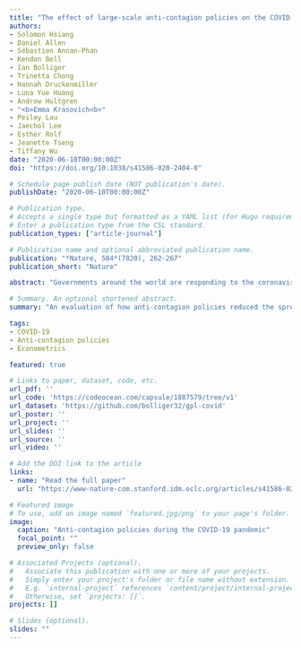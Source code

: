 ```yaml
---
title: "The effect of large-scale anti-contagion policies on the COVID-19 pandemic"
authors:
- Solomon Hsiang
- Daniel Allen
- Sébastien Annan-Phan
- Kendon Bell
- Ian Bolliger
- Trinetta Chong
- Hannah Druckenmiller
- Luna Yue Huang
- Andrew Hultgren
- "<b>Emma Krasovich<b>"
- Peiley Lau
- Jaechol Lee
- Esther Rolf
- Jeanette Tseng
- Tiffany Wu
date: "2020-06-10T00:00:00Z"
doi: "https://doi.org/10.1038/s41586-020-2404-8"

# Schedule page publish date (NOT publication's date).
publishDate: "2020-06-10T00:00:00Z"

# Publication type.
# Accepts a single type but formatted as a YAML list (for Hugo requirements).
# Enter a publication type from the CSL standard.
publication_types: ["article-journal"]

# Publication name and optional abbreviated publication name.
publication: "*Nature, 584*(7820), 262-267"
publication_short: "Nature"

abstract: "Governments around the world are responding to the coronavirus disease 2019 (COVID-19) pandemic, caused by severe acute respiratory syndrome coronavirus 2 (SARS-CoV-2), with unprecedented policies designed to slow the growth rate of infections. Many policies, such as closing schools and restricting populations to their homes, impose large and visible costs on society; however, their benefits cannot be directly observed and are currently understood only through process-based simulations. Here we compile data on 1,700 local, regional and national non-pharmaceutical interventions that were deployed in the ongoing pandemic across localities in China, South Korea, Italy, Iran, France and the United States. We then apply reduced-form econometric methods, commonly used to measure the effect of policies on economic growth, to empirically evaluate the effect that these anti-contagion policies have had on the growth rate of infections. In the absence of policy actions, we estimate that early infections of COVID-19 exhibit exponential growth rates of approximately 38% per day. We find that anti-contagion policies have significantly and substantially slowed this growth. Some policies have different effects on different populations, but we obtain consistent evidence that the policy packages that were deployed to reduce the rate of transmission achieved large, beneficial and measurable health outcomes. We estimate that across these 6 countries, interventions prevented or delayed on the order of 61 million confirmed cases, corresponding to averting approximately 495 million total infections. These findings may help to inform decisions regarding whether or when these policies should be deployed, intensified or lifted, and they can support policy-making in the more than 180 other countries in which COVID-19 has been reported."

# Summary. An optional shortened abstract.
summary: "An evaluation of how anti-contagion policies reduced the spread of COVID-19 across multiple countries."

tags:
- COVID-19
- Anti-contagion policies
- Econometrics

featured: true

# Links to paper, dataset, code, etc.
url_pdf: ''
url_code: 'https://codeocean.com/capsule/1887579/tree/v1'
url_dataset: 'https://github.com/bolliger32/gpl-covid'
url_poster: ''
url_project: ''
url_slides: ''
url_source: ''
url_video: ''

# Add the DOI link to the article
links:
- name: "Read the full paper"
  url: "https://www-nature-com.stanford.idm.oclc.org/articles/s41586-020-2404-8"

# Featured image
# To use, add an image named `featured.jpg/png` to your page's folder. 
image:
  caption: "Anti-contagion policies during the COVID-19 pandemic"
  focal_point: ""
  preview_only: false

# Associated Projects (optional).
#   Associate this publication with one or more of your projects.
#   Simply enter your project's folder or file name without extension.
#   E.g. `internal-project` references `content/project/internal-project/index.md`.
#   Otherwise, set `projects: []`.
projects: []

# Slides (optional).
slides: ""
---
```

